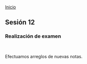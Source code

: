 <!-- No borrar o modificar -->

[Inicio](./index.md)

## Sesión 12

### Realización de examen

<br>

Efectuamos arreglos de nuevas notas.
